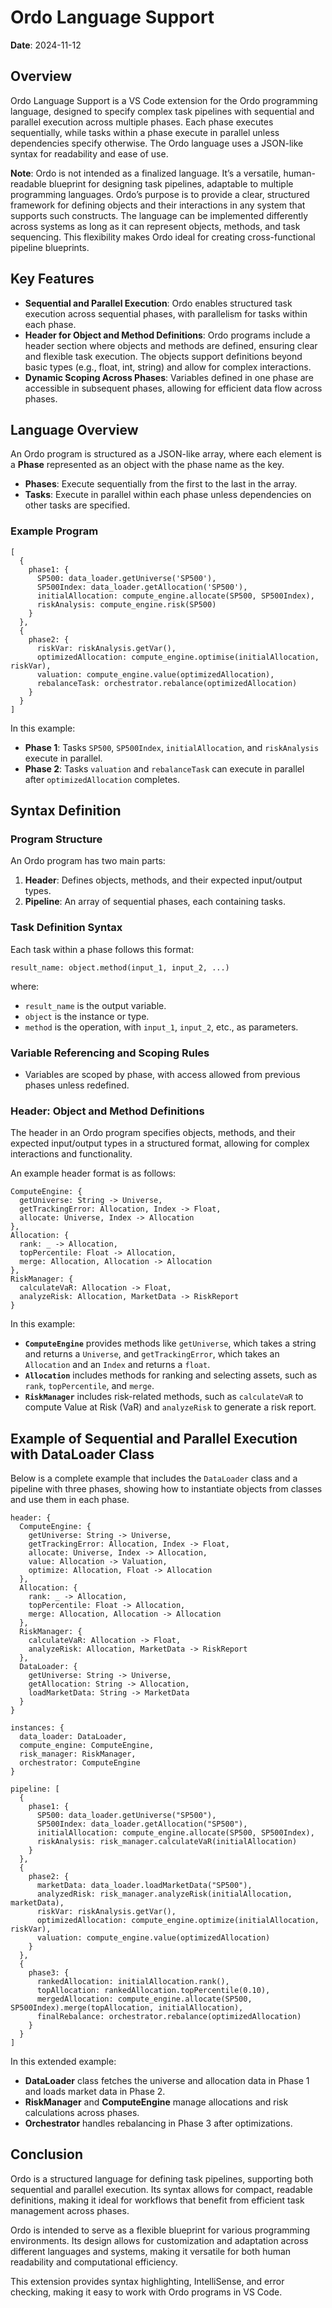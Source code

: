 
# Ordo Language Support

**Date**: 2024-11-12

## Overview

Ordo Language Support is a VS Code extension for the Ordo programming language, designed to specify complex task pipelines with sequential and parallel execution across multiple phases. Each phase executes sequentially, while tasks within a phase execute in parallel unless dependencies specify otherwise. The Ordo language uses a JSON-like syntax for readability and ease of use.

**Note**: Ordo is not intended as a finalized language. It’s a versatile, human-readable blueprint for designing task pipelines, adaptable to multiple programming languages. Ordo’s purpose is to provide a clear, structured framework for defining objects and their interactions in any system that supports such constructs. The language can be implemented differently across systems as long as it can represent objects, methods, and task sequencing. This flexibility makes Ordo ideal for creating cross-functional pipeline blueprints.

## Key Features

- **Sequential and Parallel Execution**: Ordo enables structured task execution across sequential phases, with parallelism for tasks within each phase.
- **Header for Object and Method Definitions**: Ordo programs include a header section where objects and methods are defined, ensuring clear and flexible task execution. The objects support definitions beyond basic types (e.g., float, int, string) and allow for complex interactions.
- **Dynamic Scoping Across Phases**: Variables defined in one phase are accessible in subsequent phases, allowing for efficient data flow across phases.

## Language Overview

An Ordo program is structured as a JSON-like array, where each element is a **Phase** represented as an object with the phase name as the key.

- **Phases**: Execute sequentially from the first to the last in the array.
- **Tasks**: Execute in parallel within each phase unless dependencies on other tasks are specified.

### Example Program

```plaintext
[
  {
    phase1: {
      SP500: data_loader.getUniverse('SP500'),
      SP500Index: data_loader.getAllocation('SP500'),
      initialAllocation: compute_engine.allocate(SP500, SP500Index),
      riskAnalysis: compute_engine.risk(SP500)
    }
  },
  {
    phase2: {
      riskVar: riskAnalysis.getVar(),
      optimizedAllocation: compute_engine.optimise(initialAllocation, riskVar),
      valuation: compute_engine.value(optimizedAllocation),
      rebalanceTask: orchestrator.rebalance(optimizedAllocation)
    }
  }
]
```

In this example:
- **Phase 1**: Tasks `SP500`, `SP500Index`, `initialAllocation`, and `riskAnalysis` execute in parallel.
- **Phase 2**: Tasks `valuation` and `rebalanceTask` can execute in parallel after `optimizedAllocation` completes.

## Syntax Definition

### Program Structure

An Ordo program has two main parts:
1. **Header**: Defines objects, methods, and their expected input/output types.
2. **Pipeline**: An array of sequential phases, each containing tasks.

### Task Definition Syntax

Each task within a phase follows this format:

```
result_name: object.method(input_1, input_2, ...)
```

where:
- `result_name` is the output variable.
- `object` is the instance or type.
- `method` is the operation, with `input_1`, `input_2`, etc., as parameters.

### Variable Referencing and Scoping Rules

- Variables are scoped by phase, with access allowed from previous phases unless redefined.

### Header: Object and Method Definitions

The header in an Ordo program specifies objects, methods, and their expected input/output types in a structured format, allowing for complex interactions and functionality.

An example header format is as follows:

```plaintext
ComputeEngine: {
  getUniverse: String -> Universe,
  getTrackingError: Allocation, Index -> Float,
  allocate: Universe, Index -> Allocation
},
Allocation: {
  rank: _ -> Allocation,
  topPercentile: Float -> Allocation,
  merge: Allocation, Allocation -> Allocation
},
RiskManager: {
  calculateVaR: Allocation -> Float,
  analyzeRisk: Allocation, MarketData -> RiskReport
}
```

In this example:
- **`ComputeEngine`** provides methods like `getUniverse`, which takes a string and returns a `Universe`, and `getTrackingError`, which takes an `Allocation` and an `Index` and returns a `float`.
- **`Allocation`** includes methods for ranking and selecting assets, such as `rank`, `topPercentile`, and `merge`.
- **`RiskManager`** includes risk-related methods, such as `calculateVaR` to compute Value at Risk (VaR) and `analyzeRisk` to generate a risk report.

## Example of Sequential and Parallel Execution with DataLoader Class

Below is a complete example that includes the `DataLoader` class and a pipeline with three phases, showing how to instantiate objects from classes and use them in each phase.

```plaintext
header: {
  ComputeEngine: {
    getUniverse: String -> Universe,
    getTrackingError: Allocation, Index -> Float,
    allocate: Universe, Index -> Allocation,
    value: Allocation -> Valuation,
    optimize: Allocation, Float -> Allocation
  },
  Allocation: {
    rank: _ -> Allocation,
    topPercentile: Float -> Allocation,
    merge: Allocation, Allocation -> Allocation
  },
  RiskManager: {
    calculateVaR: Allocation -> Float,
    analyzeRisk: Allocation, MarketData -> RiskReport
  },
  DataLoader: {
    getUniverse: String -> Universe,
    getAllocation: String -> Allocation,
    loadMarketData: String -> MarketData
  }
}

instances: {
  data_loader: DataLoader,
  compute_engine: ComputeEngine,
  risk_manager: RiskManager,
  orchestrator: ComputeEngine
}

pipeline: [
  {
    phase1: {
      SP500: data_loader.getUniverse("SP500"),
      SP500Index: data_loader.getAllocation("SP500"),
      initialAllocation: compute_engine.allocate(SP500, SP500Index),
      riskAnalysis: risk_manager.calculateVaR(initialAllocation)
    }
  },
  {
    phase2: {
      marketData: data_loader.loadMarketData("SP500"),
      analyzedRisk: risk_manager.analyzeRisk(initialAllocation, marketData),
      riskVar: riskAnalysis.getVar(),
      optimizedAllocation: compute_engine.optimize(initialAllocation, riskVar),
      valuation: compute_engine.value(optimizedAllocation)
    }
  },
  {
    phase3: {
      rankedAllocation: initialAllocation.rank(),
      topAllocation: rankedAllocation.topPercentile(0.10),
      mergedAllocation: compute_engine.allocate(SP500, SP500Index).merge(topAllocation, initialAllocation),
      finalRebalance: orchestrator.rebalance(optimizedAllocation)
    }
  }
]
```

In this extended example:
- **DataLoader** class fetches the universe and allocation data in Phase 1 and loads market data in Phase 2.
- **RiskManager** and **ComputeEngine** manage allocations and risk calculations across phases.
- **Orchestrator** handles rebalancing in Phase 3 after optimizations.

## Conclusion

Ordo is a structured language for defining task pipelines, supporting both sequential and parallel execution. Its syntax allows for compact, readable definitions, making it ideal for workflows that benefit from efficient task management across phases.

Ordo is intended to serve as a flexible blueprint for various programming environments. Its design allows for customization and adaptation across different languages and systems, making it versatile for both human readability and computational efficiency.

This extension provides syntax highlighting, IntelliSense, and error checking, making it easy to work with Ordo programs in VS Code.
